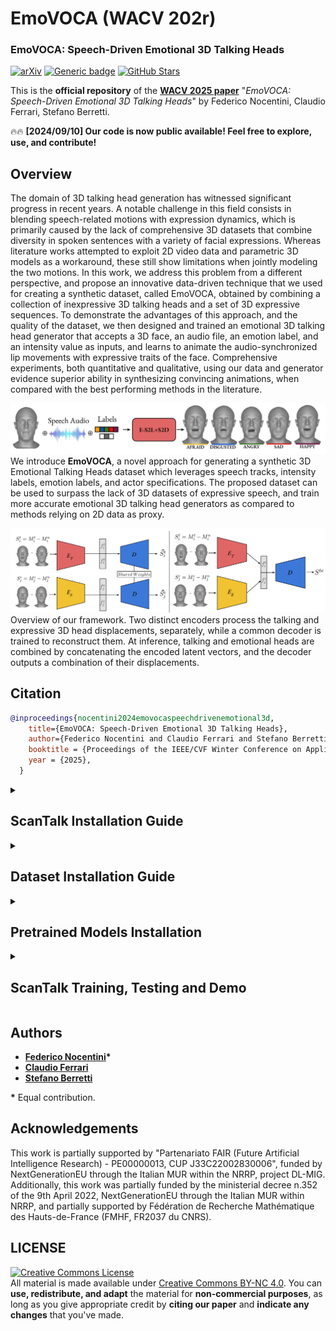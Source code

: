 # EmoVOCA (WACV 202r)

### EmoVOCA: Speech-Driven Emotional 3D Talking Heads

[![arXiv](https://img.shields.io/badge/arXiv-Paper-<COLOR>.svg)]([https://arxiv.org/abs/2403.10942](https://arxiv.org/abs/2403.12886))
[![Generic badge](https://img.shields.io/badge/Project%20Page-F76810)](https://fedenoce.github.io/emovoca/)
[![GitHub Stars](https://img.shields.io/github/stars/miccunifi/scantalk?style=social)](https://github.com/miccunifi/scantalk)


This is the **official repository** of the [**WACV 2025 paper**](https://fedenoce.github.io/emovoca/) "*EmoVOCA: Speech-Driven Emotional 3D Talking Heads*" by Federico Nocentini, Claudio Ferrari, Stefano Berretti.

🔥🔥 **[2024/09/10] Our code is now public available! Feel free to explore, use, and contribute!** 


## Overview

The domain of 3D talking head generation has witnessed significant progress in recent years. A notable challenge in this field consists in blending speech-related motions with expression dynamics, which is primarily caused by the lack of comprehensive 3D datasets that combine diversity in spoken sentences with a variety of facial expressions. Whereas literature works attempted to exploit 2D video data and parametric 3D models as a workaround, these still show limitations when jointly modeling the two motions. In this work, we address this problem from a different perspective, and propose an innovative data-driven technique that we used for creating a synthetic dataset, called EmoVOCA, obtained by combining a collection of inexpressive 3D talking heads and a set of 3D expressive sequences. To demonstrate the advantages of this approach, and the quality of the dataset, we then designed and trained an emotional 3D talking head generator that accepts a 3D face, an audio file, an emotion label, and an intensity value as inputs, and learns to animate the audio-synchronized lip movements with expressive traits of the face. Comprehensive experiments, both quantitative and qualitative, using our data and generator evidence superior ability in synthesizing convincing animations, when compared with the best performing methods in the literature.

![assets/teaser.png](assets/idea.png "idea of the method")
We introduce **EmoVOCA**, a novel approach for generating a synthetic 3D Emotional Talking Heads dataset which leverages
speech tracks, intensity labels, emotion labels, and actor specifications. The proposed dataset can be used to surpass the lack of 3D datasets
of expressive speech, and train more accurate emotional 3D talking head generators as compared to methods relying on 2D data as proxy.

![assets/teaser.png](assets/method.png "Architecture of the method")
Overview of our framework. Two distinct encoders process the talking and expressive 3D head
displacements, separately, while a common decoder is trained to reconstruct them. At inference, talking and emotional heads are
combined by concatenating the encoded latent vectors, and the decoder outputs a combination of their displacements.

## Citation
```bibtex
@inproceedings{nocentini2024emovocaspeechdrivenemotional3d,
    title={EmoVOCA: Speech-Driven Emotional 3D Talking Heads}, 
    author={Federico Nocentini and Claudio Ferrari and Stefano Berretti},
    booktitle = {Proceedings of the IEEE/CVF Winter Conference on Applications of Computer Vision (WACV)},
    year = {2025},
  }
```

<details>
<summary><h2>ScanTalk Installation Guide</h2></summary> 

This guide provides step-by-step instructions on how to set up the ScanTalk environment and install all necessary dependencies. The codebase has been tested on **Ubuntu 20.04.2 LTS** with **Python 3.8**.

## 1. Setting Up Conda Environment

It is recommended to use a Conda environment for this setup.

1. **Create a Conda Environment**
    ```bash
    conda create -n emovoca python=3.8.18
    ```

2. **Activate the Environment**
    ```bash
    conda activate emovoca
    ```

## 2. Install Mesh Processing Libraries

1. **Clone the MPI-IS Repository**
    ```bash
    git clone https://github.com/MPI-IS/mesh.git
    ```

    ```bash
    cd mesh
    ```

2. **Modify line 7 of the Makefile to avoid error**
    ```
    @pip install --no-deps --config-settings="--boost-location=$$BOOST_INCLUDE_DIRS" --verbose --no-cache-dir .
    ```
3. **Run the MakeFile**
    ```bash
    make all
    ```

## 2. Installing PyTorch and Requirements

Ensure you have the correct version of PyTorch and torchvision. If you need a different CUDA version, please refer to the [official PyTorch website](https://pytorch.org/).

1. **Install PyTorch, torchvision, and torchaudio**
    ```bash
    conda install pytorch==2.1.0 torchvision==0.16.0 torchaudio==2.1.0 pytorch-cuda=12.1 -c pytorch -c nvidia
    ```

2. **Install Requirements**
    ```bash
    pip install -r requirements.txt
    ```
---

</details>

<details>
<summary><h2>Dataset Installation Guide</h2></summary> 


For training and testing ScanTalk, we utilized three open-source datasets for 3D Talking Heads: [**vocaset**](https://voca.is.tue.mpg.de/), [**BIWI**](https://paperswithcode.com/dataset/biwi-3d-audiovisual-corpus-of-affective), and [**Multiface**](https://github.com/facebookresearch/multiface). The elaborated and aligned datasets, all standardized to the vocaset format, used for both training and testing ScanTalk, can be found [**here**](https://drive.google.com/drive/folders/1KetNagXa9jcgYwnDUAJxDx5UJMx9yLL2?usp=sharing). After downloading, place the `Dataset` folder in the main directory.

</details>

<details>
<summary><h2>Pretrained Models Installation</h2></summary> 

We are releasing two versions of ScanTalk: one named `scantalk_mse.pth.tar`, trained using Mean Square Error Loss, and another named `scantalk_mse_masked_velocity.pth.tar`, which is trained with a combination of multiple loss functions. Both models are available for download [**here**](https://drive.google.com/drive/folders/1iH4ugUI_JoGiejZj3ENltxSIpUnFY4zl?usp=sharing). After downloading, place the `results` folder within the `src` directory.

</details>
<details>
<summary><h2>ScanTalk Training, Testing and Demo</h2></summary> 

The files `scantalk_train.py` and `scantalk_test.py` are used for training and testing, respectively. `scantalk_test.py` generates a directory containing all the ScanTalk predictions for each test set in the datasets. After obtaining the predictions, `compute_metrics.py` is used to calculate evaluation metrics by comparing the ground truth with the model's predictions.

You can use `demo.py` to run a demo of ScanTalk, animating any 3D face that has been aligned with the training set. Both audio and 3D face for the demo are in the  `src/examples` folder.
</details>

## Authors
* [**Federico Nocentini**](https://scholar.google.com/citations?user=EpQCpoUAAAAJ&hl=en)**\***
* [**Claudio Ferrari**](https://scholar.google.com/citations?user=aael17YAAAAJ&hl=en)
* [**Stefano Berretti**](https://scholar.google.com/citations?user=3GPTAGQAAAAJ&hl=en)

**\*** Equal contribution.

## Acknowledgements

This work is  partially supported by "Partenariato FAIR (Future Artificial Intelligence Research) - PE00000013, CUP J33C22002830006", funded by NextGenerationEU through the Italian MUR within the NRRP, project DL-MIG. 
Additionally, this work was partially funded by the ministerial decree n.352 of the 9th April 2022, NextGenerationEU through the Italian MUR within NRRP, and partially supported by Fédération de Recherche Mathématique des Hauts-de-France (FMHF, FR2037 du CNRS).

## LICENSE

<a rel="license" href="http://creativecommons.org/licenses/by-nc/4.0/"><img alt="Creative Commons License" style="border-width:0" src="https://i.creativecommons.org/l/by-nc/4.0/88x31.png" /></a><br />All material is made available under [Creative Commons BY-NC 4.0](https://creativecommons.org/licenses/by-nc/4.0/). You can **use, redistribute, and adapt** the material for **non-commercial purposes**, as long as you give appropriate credit by **citing our paper** and **indicate any changes** that you've made.
